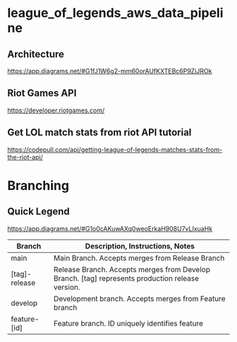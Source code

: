# league_of_legends_aws_data_pipeline

## Architecture
https://app.diagrams.net/#G1fJ1W6g2-mm60orAUfKXTEBc6P9ZiJROk

## Riot Games API
https://developer.riotgames.com/

## Get LOL match stats from riot API tutorial
https://codepull.com/api/getting-league-of-legends-matches-stats-from-the-riot-api/


# Branching
## Quick Legend

https://app.diagrams.net/#G1o0cAKuwAXq0weoErkaH908U7vLIxuaHk

<table>
  <thead>
    <tr>
      <th>Branch</th>
      <th>Description, Instructions, Notes</th>
    </tr>
  </thead>
  <tbody>
    <tr>
      <td>main</td>
      <td>Main Branch. Accepts merges from Release Branch</td>
    </tr>
    <tr>
      <td>[tag]-release</td>
      <td>Release Branch. Accepts merges from Develop Branch. [tag] represents production release version.</td>
    </tr>
    <tr>
      <td>develop</td>
      <td>Development branch. Accepts merges from Feature branch</td>
    </tr>
    <tr>
      <td>feature-[id]</td>
      <td>Feature branch. ID uniquely identifies feature</td>
    </tr>
  </tbody>
</table>